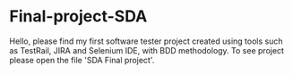 # Final-project-SDA
Hello, please find my first software tester project created using tools such as TestRail, JIRA and Selenium IDE, with BDD methodology. To see project please open the file 'SDA Final project'.
